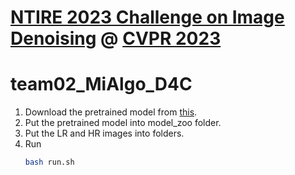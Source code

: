 # [NTIRE 2023 Challenge on Image Denoising](https://cvlai.net/ntire/2023/) @ [CVPR 2023](https://cvpr2023.thecvf.com/)



# team02_MiAlgo_D4C

1. Download the pretrained model from [this](https://drive.google.com/file/d/1RV3oC-I9pSj-VgdoEok-T1uOFc-lLrt8/view?usp=drive_link).
2. Put the pretrained model into model_zoo folder.
3. Put the LR and HR images into folders.
4. Run
    ```bash
    bash run.sh
    ```


